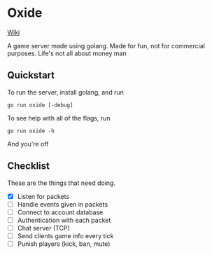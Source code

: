 # **Oxide**
[Wiki](https://github.com/ted-mundy/oxide/wiki)

A game server made using golang. Made for fun, not for commercial purposes. Life's not all about money man

## Quickstart
To run the server, install golang, and run
```
go run oxide [-debug]
```

To see help with all of the flags, run
```
go run oxide -h
```

And you're off

## Checklist
These are the things that need doing.

- [x] Listen for packets
- [ ] Handle events given in packets
- [ ] Connect to account database
- [ ] Authentication with each packet
- [ ] Chat server (TCP)
- [ ] Send clients game info every tick
- [ ] Punish players (kick, ban, mute)
